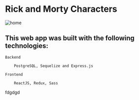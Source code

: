 # Rick and Morty Characters

![home]()

## This web app was built with the following technologies:

`Backend` 
```
    PostgreSQL, Sequelize and Express.js
```

`Frontend` 
```
    ReactJS, Redux, Sass
```


fdgdgd


